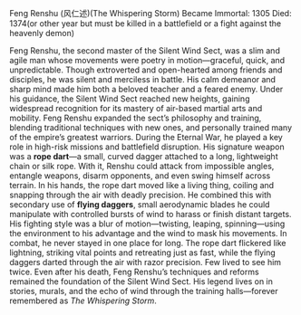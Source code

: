 Feng Renshu (风仁述)(The Whispering Storm)
Became Immortal: 1305
Died: 1374(or other year but must be killed in a battlefield or a fight against the heavenly demon)


Feng Renshu, the second master of the Silent Wind Sect, was a slim and agile man whose movements were poetry in motion—graceful, quick, and unpredictable. Though extroverted and open-hearted among friends and disciples, he was silent and merciless in battle. His calm demeanor and sharp mind made him both a beloved teacher and a feared enemy.
Under his guidance, the Silent Wind Sect reached new heights, gaining widespread recognition for its mastery of air-based martial arts and mobility. Feng Renshu expanded the sect’s philosophy and training, blending traditional techniques with new ones, and personally trained many of the empire’s greatest warriors. During the Eternal War, he played a key role in high-risk missions and battlefield disruption. His signature weapon was a **rope dart**—a small, curved dagger attached to a long, lightweight chain or silk rope. With it, Renshu could attack from impossible angles, entangle weapons, disarm opponents, and even swing himself across terrain. In his hands, the rope dart moved like a living thing, coiling and snapping through the air with deadly precision. He combined this with secondary use of **flying daggers**, small aerodynamic blades he could manipulate with controlled bursts of wind to harass or finish distant targets. His fighting style was a blur of motion—twisting, leaping, spinning—using the environment to his advantage and the wind to mask his movements. In combat, he never stayed in one place for long. The rope dart flickered like lightning, striking vital points and retreating just as fast, while the flying daggers darted through the air with razor precision. Few lived to see him twice.
Even after his death, Feng Renshu’s techniques and reforms remained the foundation of the Silent Wind Sect. His legend lives on in stories, murals, and the echo of wind through the training halls—forever remembered as _The Whispering Storm_.
